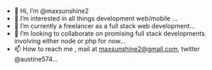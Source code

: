 - 👋 Hi, I’m @maxsunshine2
- 👀 I’m interested in all things development web/mobile ...
- 🌱 I’m currently a freelancer as a full stack web development...
- 💞️ I’m looking to collaborate on promising full stack developments involving either node or php for now...
- 📫 How to reach me , mail at maxsunshine2@gmail.com, twitter @austine574...

<!---
maxsunshine2/maxsunshine2 is a ✨ special ✨ repository because its `README.md` (this file) appears on your GitHub profile.
You can click the Preview link to take a look at your changes.
--->

